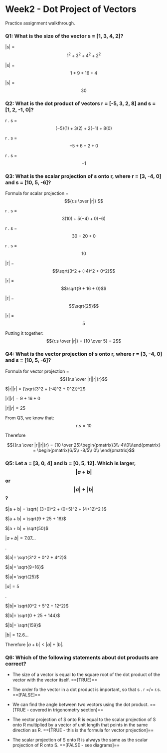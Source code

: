 # Week2 - Dot Project of Vectors

Practice assignment walkthrough. 

### Q1: What is the size of the vector **s** = [1, 3, 4, 2]?

|s| = $$1^2 + 3^2 + 4^2 + 2^2$$

|s| = $$1 + 9 + 16 + 4$$

|s| = $$30$$ 

### Q2: What is the dot product of vectors **r** = [-5, 3, 2, 8] and **s** = [1, 2, -1, 0]?

r . s = $$(-5)(1) + 3(2) + 2(-1) + 8(0)$$

r . s = $$-5+6-2+0$$

r . s = $$-1$$ 

### Q3: What is the scalar projection of **s** onto **r**, where **r** = [3, -4, 0] and **s** = [10, 5, -6]? 

Formula for scalar projection = $${r.s \over |r|} $$

r . s = $$3(10) + 5(-4) + 0(-6)$$

r . s = $$30 - 20 + 0$$

r . s = $$10$$

|r| = $$\sqrt{3^2 + (-4)^2 + 0^2}$$

|r| = $$\sqrt{9 + 16 + 0}$$

|r| = $$\sqrt{25}$$

|r| = $$5$$

Putting it together: $${r.s \over |r|} = {10 \over 5} = 2$$

### Q4: What is the vector projection of **s** onto **r**, where **r** = [3, -4, 0] and **s** = [10, 5, -6]? 

Formula for vector projection = $${{r.s \over |r||r|}r}$$

$|r||r| = {\sqrt{3^2 + (-4)^2 + 0^2}}^2$

$|r||r| = {9 + 16 + 0}$

$|r||r| = 25$

From Q3, we know that: $$r.s = 10$$

Therefore

$${{r.s \over |r||r|}r} = {10 \over 25}\begin{pmatrix}3\\-4\\0\\\end{pmatrix} = \begin{pmatrix}6/5\\ -8/5\\ 0\\ \end{pmatrix}$$

### Q5: Let **a** = [3, 0, 4] and **b** = [0, 5, 12]. Which is larger, $$|a + b|$$ or $$|a| + |b|$$? 

$|a + b| = \sqrt{ (3+0)^2 + (0+5)^2 + (4+12)^2 }$

$|a + b| = \sqrt{9 + 25 + 16}$

$|a + b| = \sqrt{50}$

$|a + b| = 7.07...$

.

$|a|= \sqrt{3^2 + 0^2 + 4^2}$

$|a|= \sqrt{9+16}$

$|a|= \sqrt{25}$

$|a|= 5$

.

$|b|= \sqrt{0^2 + 5^2 + 12^2}$

$|b|= \sqrt{0 + 25 + 144}$

$|b|= \sqrt{159}$

$|b|= 12.6...$

Therefore $|a + b| < |a| + |b|$.

### Q6: Which of the following statements about dot products are correct? 

* The size of a vector is equal to the square root of the dot product of the vector with the vector itself. ==[TRUE]==

* The order fo the vector in a dot product is important, so that s . r =/= r.s. ==[FALSE]==

* We can find the angle between two vectors using the dot product. ==[TRUE - covered in trigonometry section]==

* The vector projection of S onto R is equal to the scalar projection of S onto R multiplied by a vector of unit length that points in the same direction as R. ==[TRUE - this is the formula for vector projection]==

* The scalar projection of S onto R is always the same as the scalar projection of R onto S. ==[FALSE - see diagrams]==